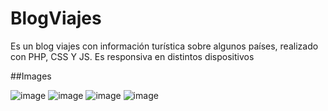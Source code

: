 # BlogViajes
Es un blog viajes con información turística sobre algunos países, realizado con PHP, CSS Y JS. Es responsiva en distintos dispositivos


##Images


![image](https://user-images.githubusercontent.com/96382758/147603909-542732c5-8671-4339-b4e9-14536d329639.png)
![image](https://user-images.githubusercontent.com/96382758/147604014-91603195-5642-4993-9127-59852f7f3882.png)
![image](https://user-images.githubusercontent.com/96382758/147604075-c47a1ef2-b26a-4ef7-a77d-7013f9eb8a54.png)
![image](https://user-images.githubusercontent.com/96382758/147604111-09ba099c-5711-4735-bb1d-9ee070e8ee48.png)
